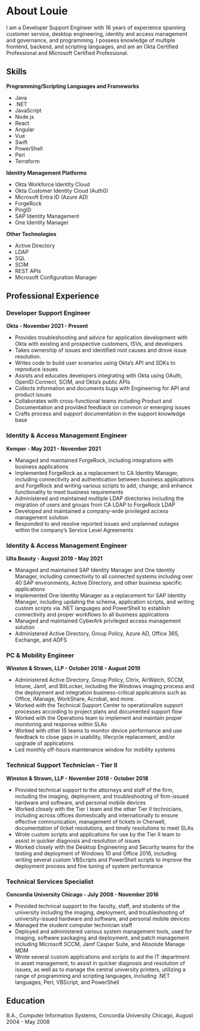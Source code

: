 # About Louie
I am a Developer Support Engineer with 16 years of experience spanning customer service, desktop engineering, identity and access management and governance, and programming. I possess knowledge of multiple frontend, backend, and scripting languages, and am an Okta Certified Professional and Microsoft Certified Professional.

## Skills
**Programming/Scripting Languages and Frameworks**
- Java
- .NET
- JavaScript
- Node.js
- React
- Angular
- Vue
- Swift
- PowerShell
- Perl
- Terraform

**Identity Management Platforms**
- Okta Workforce Identity Cloud
- Okta Customer Identity Cloud (Auth0)
- Microsoft Entra ID (Azure AD)
- ForgeRock
- PingID
- SAP Identity Management
- One Identity Manager

**Other Technologies**
- Active Directory
- LDAP
- SQL
- SCIM
- REST APIs
- Microsoft Configuration Manager

## Professional Experience
### Developer Support Engineer
**Okta - November 2021 - Present**
- Provides troubleshooting and advice for application development with Okta with existing and prospective customers, ISVs, and developers
- Takes ownership of issues and identified root causes and drove issue resolution.
- Writes code to build user scenarios using Okta’s API and SDKs to reproduce issues
- Assists and educates developers integrating with Okta using OAuth, OpenID Connect, SCIM, and Okta’s public APIs
- Collects information and documents bugs with Engineering for API and product issues
- Collaborates with cross-functional teams including Product and Documentation and provided feedback on common or emerging issues
- Crafts process and support documentation in the support knowledge base

### Identity & Access Management Engineer
**Kemper - May 2021 - November 2021**
- Managed and maintained ForgeRock, including integrations with business applications
- Implemented ForgeRock as a replacement to CA Identity Manager, including connectivity and authentication between business applications and ForgeRock and writing various scripts to add, change, and enhance functionality to meet business requirements
- Administered and maintained multiple LDAP directories including the migration of users and groups from CA LDAP to ForgeRock LDAP
- Developed and maintained a company-wide privileged access management solution
- Responded to and resolve reported issues and unplanned outages within the company’s Service Level Agreements

### Identity & Access Management Engineer
**Ulta Beauty - August 2019 - May 2021**
- Managed and maintained SAP Identity Manager and One Identity Manager, including connectivity to all connected systems including over 40 SAP environments, Active Directory, and other business specific applications
- Implemented One Identity Manager as a replacement for SAP Identity Manager, including updating the schema, application scripts, and writing custom scripts via .NET languages and PowerShell to establish connectivity and proper workflows to all business applications
- Managed and maintained CyberArk privileged access management solution
- Administered Active Directory, Group Policy, Azure AD, Office 365, Exchange, and ADFS

### PC & Mobility Engineer
**Winston & Strawn, LLP - October 2018 - August 2019**
- Administered Active Directory, Group Policy, Citrix, AirWatch, SCCM, Intune, Jamf, and BitLocker, including the Windows imaging process and the deployment and integration business-critical applications such as Office, iManage, WorkShare, Acrobat, and more.
- Worked with the Technical Support Center to operationalize support processes according to project plans and documented support flow
- Worked with the Operations team to implement and maintain proper monitoring and response within SLAs
- Worked with other IS teams to monitor device performance and use feedback to close gaps in usability, lifecycle replacement, and/or upgrade of applications
- Led monthly off-hours maintenance window for mobility systems

### Technical Support Technician - Tier II 
**Winston & Strawn, LLP - November 2016 - October 2018**
- Provided technical support to the attorneys and staff of the firm, including the imaging, deployment, and troubleshooting of firm-issued hardware and software, and personal mobile devices
- Worked closely with the Tier I team and the other Tier II technicians, including across offices domestically and internationally to ensure effective communication, management of tickets in Cherwell, documentation of ticket resolutions, and timely resolutions to meet SLAs
- Wrote custom scripts and applications for use by the Tier II team to assist in quicker diagnosis and resolution of issues
- Worked closely with the Desktop Engineering and Security teams for the testing and deployment of Windows 10 and Office 2016, including writing several custom VBScripts and PowerShell scripts to improve the deployment process and fine tuning of system performance

### Technical Services Specialist
**Concordia University Chicago - July 2008 - November 2016**
- Provided technical support to the faculty, staff, and students of the university including the imaging, deployment, and troubleshooting of university-issued hardware and software, and personal mobile devices
- Managed the student computer technician staff
- Deployed and administered various system management tools, used for imaging, software packaging and deployment, and patch management including Microsoft SCCM, Jamf Casper Suite, and Absolute Manage MDM
- Wrote several custom applications and scripts to aid the IT department in asset management, to assist in quicker diagnosis and resolution of issues, as well as to manage the central university printers, utilizing a range of programming and scripting languages, including .NET languages, Perl, VBScript, and PowerShell

## Education
B.A., Computer Information Systems, Concordia University Chicago, August 2004 - May 2008
